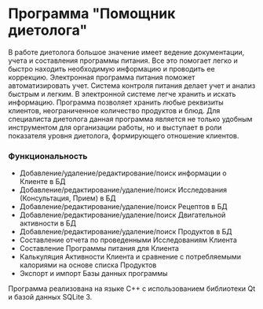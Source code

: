 # Программа "Помощник диетолога"

В работе диетолога большое значение имеет ведение документации, учета и составления программы питания. Все это помогает легко и быстро находить необходимую информацию и проводить ее коррекцию. Электронная программа питания поможет автоматизировать учет. Система контроля питания делает учет и анализ быстрым и легким. В электронной системе легче хранить и искать
информацию. Программа позволяет хранить любые реквизиты клиентов, неограниченное количество продуктов и блюд.
Для специалиста диетолога данная программа является не только удобным инструментом для организации работы, но и выступает в роли показателя уровня диетолога, формирующего отношение клиентов.

### Функциональность 
 - Добавление/удаление/редактирование/поиск информации о Клиенте в БД
 - Добавление/редактирование/удаление/поиск Исследования (Консультация, Прием) в БД
 - Добавление/редактирование/удаление/поиск Рецептов в БД
 - Добавление/редактирование/удаление/поиск Двигательной активности в БД
 - Добавление/редактирование/удаление/поиск Продуктов в БД
 - Составление отчета по проведенными Исследованиям Клиента
 - Составление Программы питания для Клиента
 - Калькуляция Активности Клиента и сравнение с потребляемыми калориями на основе списка Продуктов
 - Экспорт и импорт Базы данных программы

Программа реализована на языке С++ с использованием библиотеки Qt и базой данных SQLite 3.
